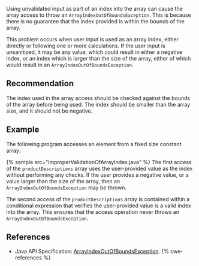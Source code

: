 Using unvalidated input as part of an index into the array can cause the array access to throw an `ArrayIndexOutOfBoundsException`. This is because there is no guarantee that the index provided is within the bounds of the array.

This problem occurs when user input is used as an array index, either directly or following one or more calculations. If the user input is unsanitized, it may be any value, which could result in either a negative index, or an index which is larger than the size of the array, either of which would result in an `ArrayIndexOutOfBoundsException`.


## Recommendation
The index used in the array access should be checked against the bounds of the array before being used. The index should be smaller than the array size, and it should not be negative.


## Example
The following program accesses an element from a fixed size constant array:

{% sample src="ImproperValidationOfArrayIndex.java" %}
The first access of the `productDescriptions` array uses the user-provided value as the index without performing any checks. If the user provides a negative value, or a value larger than the size of the array, then an `ArrayIndexOutOfBoundsException` may be thrown.

The second access of the `productDescriptions` array is contained within a conditional expression that verifies the user-provided value is a valid index into the array. This ensures that the access operation never throws an `ArrayIndexOutOfBoundsException`.


## References
* Java API Specification: [ArrayIndexOutOfBoundsException](https://docs.oracle.com/en/java/javase/11/docs/api/java.base/java/lang/ArrayIndexOutOfBoundsException.html).
{% cwe-references %}
